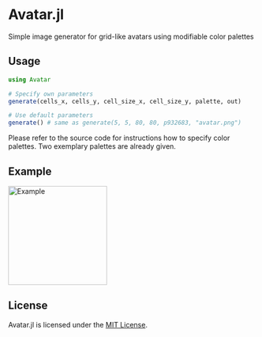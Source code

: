 # Avatar.jl

Simple image generator for grid-like avatars using modifiable color palettes

## Usage

```julia
using Avatar

# Specify own parameters
generate(cells_x, cells_y, cell_size_x, cell_size_y, palette, out)

# Use default parameters
generate() # same as generate(5, 5, 80, 80, p932683, "avatar.png")
```

Please refer to the source code for instructions how to specify color palettes.
Two exemplary palettes are already given.

## Example

<img
    src="https://avatars0.githubusercontent.com/u/16260432?s=200&v=4"
    alt="Example"
    width="200"
    height="200"
/>

## License

Avatar.jl is licensed under the [MIT License](./LICENSE.txt).

